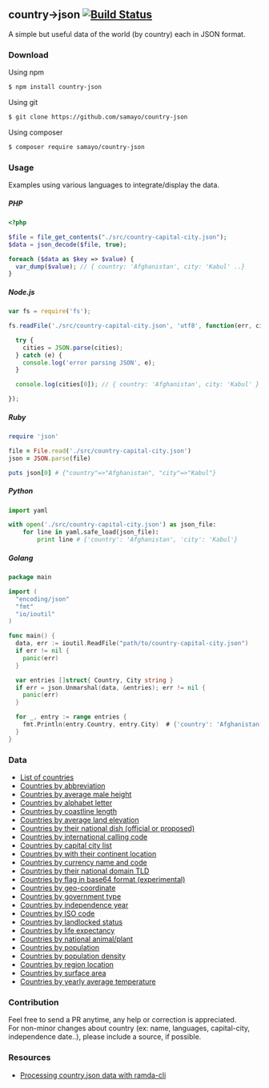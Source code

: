 ## country->json  [![Build Status](https://travis-ci.org/samayo/country-json.svg?branch=master)](https://travis-ci.org/samayo/country-json)

A simple but useful data of the world (by country) each in JSON format.

### Download
Using npm
```bash
$ npm install country-json
```
Using git
```bash
$ git clone https://github.com/samayo/country-json
```
Using composer
```bash
$ composer require samayo/country-json
```

### Usage
Examples using various languages to integrate/display the data. 

##### PHP 
```php
<?php 

$file = file_get_contents("./src/country-capital-city.json");
$data = json_decode($file, true); 

foreach ($data as $key => $value) {
  var_dump($value); // { country: 'Afghanistan', city: 'Kabul' ..}
} 
```

##### Node.js
```javascript
var fs = require('fs');

fs.readFile('./src/country-capital-city.json', 'utf8', function(err, cities) {

  try {
    cities = JSON.parse(cities);
  } catch (e) {
    console.log('error parsing JSON', e);
  }

  console.log(cities[0]); // { country: 'Afghanistan', city: 'Kabul' }

});
```

##### Ruby
```ruby
require 'json'

file = File.read('./src/country-capital-city.json')
json = JSON.parse(file)

puts json[0] # {"country"=>"Afghanistan", "city"=>"Kabul"}
```

##### Python
```python
import yaml

with open('./src/country-capital-city.json') as json_file:
    for line in yaml.safe_load(json_file):
        print line # {'country': 'Afghanistan', 'city': 'Kabul'}
```

##### Golang

```go
package main

import (
  "encoding/json"
  "fmt"
  "io/ioutil"
)

func main() {
  data, err := ioutil.ReadFile("path/to/country-capital-city.json")
  if err != nil {
    panic(err)
  }

  var entries []struct{ Country, City string }
  if err = json.Unmarshal(data, &entries); err != nil {
    panic(err)
  }

  for _, entry := range entries {
    fmt.Println(entry.Country, entry.City)  # {'country': 'Afghanistan', 'city': 'Kabul'}
  }
}

```  

### Data

- [List of countries](https://github.com/samayo/country.json/blob/master/src/countries.json)
- [Countries by abbreviation](https://github.com/samayo/country.json/blob/master/src/country-abbreviation.json)
- [Countries by average male height](https://github.com/samayo/country.json/blob/master/src/country-avg-male-height.json)
- [Countries by alphabet letter](https://github.com/samayo/country.json/blob/master/src/country-by-alphabet-letters.json)
- [Countries by coastline length](https://github.com/samayo/country.json/blob/master/src/country-by-costline.json)
- [Countries by average land elevation](https://github.com/samayo/country.json/blob/master/src/country-by-elevation.json)
- [Countries by their national dish (official or proposed)](https://github.com/samayo/country.json/blob/master/src/country-by-national-dish.json)
- [Countries by international calling code](https://github.com/samayo/country.json/blob/master/src/country-calling-code.json)
- [Countries by capital city list](https://github.com/samayo/country.json/blob/master/src/country-capital-city.json)
- [Countries by with their continent location](https://github.com/samayo/country.json/blob/master/src/country-continent.json)
- [Countries by currency name and code](https://github.com/samayo/country.json/blob/master/src/country-currency-name-and-code.json)
- [Countries by their national domain TLD](https://github.com/samayo/country.json/blob/master/src/country-domain-tld.json)
- [Countries by flag in base64 format (experimental)](https://github.com/samayo/country.json/blob/master/src/country-flag.json)
- [Countries by geo-coordinate](https://github.com/samayo/country.json/blob/master/src/country-geo-cordinations.json)
- [Countries by government type](https://github.com/samayo/country.json/blob/master/src/country-government-type.json)
- [Countries by independence year](https://github.com/samayo/country.json/blob/master/src/country-independence-date.json)
- [Countries by ISO code](https://github.com/samayo/country.json/blob/master/src/country-iso-numeric.json)
- [Countries by landlocked status](https://github.com/samayo/country.json/blob/master/src/country-landlocked.json)
- [Countries by life expectancy](https://github.com/samayo/country.json/blob/master/src/country-life-expectancy.json)
- [Countries by national animal/plant](https://github.com/samayo/country.json/blob/master/src/country-national-animal-or-plant.json)
- [Countries by population](https://github.com/samayo/country.json/blob/master/src/country-population.json)
- [Countries by population density](https://github.com/samayo/country.json/blob/master/src/country-population-density.json)
- [Countries by region location](https://github.com/samayo/country.json/blob/master/src/country-region-in-world.json)
- [Countries by surface area](https://github.com/samayo/country.json/blob/master/src/country-surface-area.json)
- [Countries by yearly average temperature](https://github.com/samayo/country.json/blob/master/src/country-yearly-average-temperature.json)


### Contribution
Feel free to send a PR anytime, any help or correction is appreciated.    
For non-minor changes about country (ex: name, languages, capital-city, independence date..), please include a source, if possible. 

### Resources
- [Processing country.json data with ramda-cli](https://github.com/raine/ramda-cli/wiki/Cookbook#playing-around-with-countryjson-data)    
